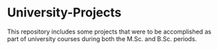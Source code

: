 # University-Projects
This repository includes some projects that were to be accomplished as part of university courses during both the M.Sc. and B.Sc. periods.
